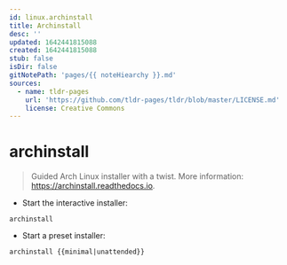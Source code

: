 ```yaml
---
id: linux.archinstall
title: Archinstall
desc: ''
updated: 1642441815088
created: 1642441815088
stub: false
isDir: false
gitNotePath: 'pages/{{ noteHiearchy }}.md'
sources:
  - name: tldr-pages
    url: 'https://github.com/tldr-pages/tldr/blob/master/LICENSE.md'
    license: Creative Commons
---
```

# archinstall

> Guided Arch Linux installer with a twist.
> More information: <https://archinstall.readthedocs.io>.

- Start the interactive installer:

`archinstall`

- Start a preset installer:

`archinstall {{minimal|unattended}}`

